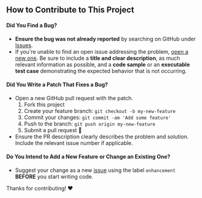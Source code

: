 ## How to Contribute to This Project

#### **Did You Find a Bug?**

  * **Ensure the bug was not already reported** by searching on GitHub under [Issues](github.com/Kkthnx-WoW/KkthnxUI/issues).
  * If you're unable to find an open issue addressing the problem, [open a new one](github.com/Kkthnx-WoW/KkthnxUI/issues/new). Be sure to include a **title and clear description**, as much relevant information as possible, and a **code sample** or an **executable test case** demonstrating the expected behavior that is not occurring.

#### **Did You Write a Patch That Fixes a Bug?**

  * Open a new GitHub pull request with the patch.
    1. Fork this project
    1. Create your feature branch: `git checkout -b my-new-feature`
    1. Commit your changes: `git commit -am 'Add some feature'`
    1. Push to the branch: `git push origin my-new-feature`
    1. Submit a pull request :tada:
  * Ensure the PR description clearly describes the problem and solution. Include the relevant issue number if applicable.

#### **Do You Intend to Add a New Feature or Change an Existing One?**

  * Suggest your change as a new [issue](github.com/Kkthnx-WoW/KkthnxUI/issues/new) using the label `enhancement` **BEFORE** you start writing code.

Thanks for contributing! :heart:
